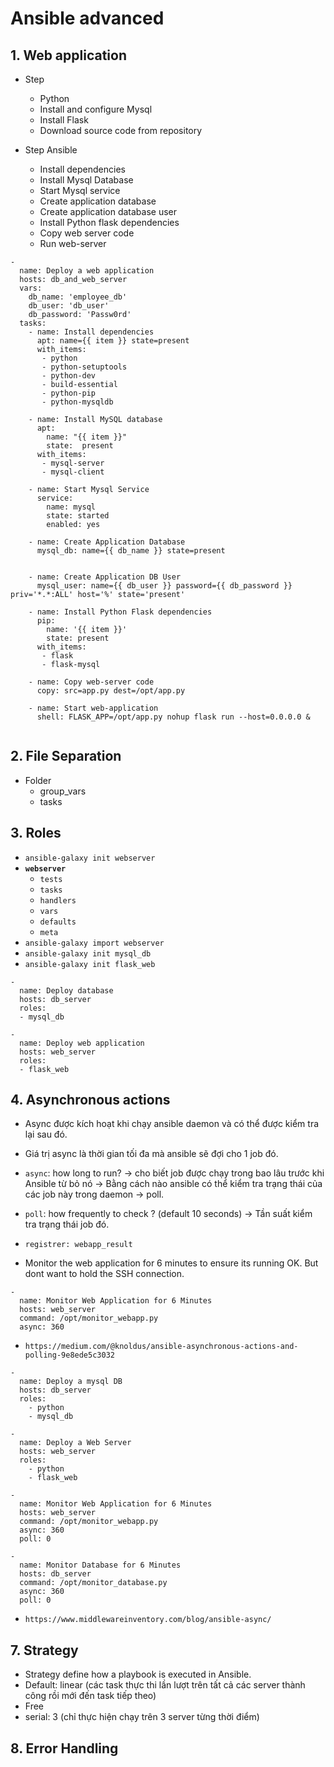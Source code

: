 # Ansible advanced
## 1. Web application
- Step
    + Python
    + Install and configure Mysql 
    + Install Flask
    + Download source code from repository

- Step Ansible
    + Install dependencies
    + Install Mysql Database
    + Start Mysql service
    + Create application database
    + Create application database user
    + Install Python flask dependencies
    + Copy web server code
    + Run web-server

```
-
  name: Deploy a web application
  hosts: db_and_web_server
  vars:
    db_name: 'employee_db'
    db_user: 'db_user'
    db_password: 'Passw0rd'
  tasks:
    - name: Install dependencies
      apt: name={{ item }} state=present
      with_items:
       - python
       - python-setuptools
       - python-dev
       - build-essential
       - python-pip
       - python-mysqldb

    - name: Install MySQL database
      apt:
        name: "{{ item }}"
        state:  present
      with_items:
       - mysql-server
       - mysql-client

    - name: Start Mysql Service
      service:
        name: mysql
        state: started
        enabled: yes

    - name: Create Application Database
      mysql_db: name={{ db_name }} state=present


    - name: Create Application DB User
      mysql_user: name={{ db_user }} password={{ db_password }} priv='*.*:ALL' host='%' state='present'

    - name: Install Python Flask dependencies
      pip:
        name: '{{ item }}'
        state: present
      with_items:
       - flask
       - flask-mysql

    - name: Copy web-server code
      copy: src=app.py dest=/opt/app.py

    - name: Start web-application
      shell: FLASK_APP=/opt/app.py nohup flask run --host=0.0.0.0 &
      
```

## 2. File Separation
- Folder
    - group_vars
    - tasks

## 3. Roles
- `ansible-galaxy init webserver`
- **`webserver`**
  + `tests`
  + `tasks`
  + `handlers`
  + `vars`
  + `defaults`
  + `meta`
- `ansible-galaxy import webserver`
- `ansible-galaxy init mysql_db`
- `ansible-galaxy init flask_web`

```
- 
  name: Deploy database
  hosts: db_server
  roles:
  - mysql_db

- 
  name: Deploy web application
  hosts: web_server
  roles: 
  - flask_web
```

## 4. Asynchronous actions
- Async được kích hoạt khi chạy ansible daemon và có thể được kiểm tra lại sau đó.
- Giá trị async là thời gian tối đa mà ansible sẽ đợi cho 1 job đó.
- `async`: how long to run? -> cho biết job được chạy trong bao lâu trước khi Ansible từ bỏ nó -> Bằng cách nào ansible có thể kiểm tra trạng thái của các job này trong daemon -> poll.
- `poll`: how frequently to check ? (default 10 seconds) -> Tần suất kiểm tra trạng thái job đó.
- `registrer: webapp_result`

-  Monitor the web application for 6 minutes to ensure its running OK. But dont want to hold the SSH connection. 

  ```
  -
    name: Monitor Web Application for 6 Minutes
    hosts: web_server
    command: /opt/monitor_webapp.py
    async: 360
  ```

- `https://medium.com/@knoldus/ansible-asynchronous-actions-and-polling-9e8ede5c3032`

```
-
  name: Deploy a mysql DB
  hosts: db_server
  roles:
    - python
    - mysql_db

-
  name: Deploy a Web Server
  hosts: web_server
  roles:
    - python
    - flask_web

-
  name: Monitor Web Application for 6 Minutes
  hosts: web_server
  command: /opt/monitor_webapp.py
  async: 360
  poll: 0

-
  name: Monitor Database for 6 Minutes
  hosts: db_server
  command: /opt/monitor_database.py
  async: 360
  poll: 0
```

- `https://www.middlewareinventory.com/blog/ansible-async/`

## 7. Strategy
- Strategy define how a playbook is executed in Ansible.
- Default: linear (các task thực thi lần lượt trên tất cả các server thành công rồi mới đến task tiếp theo)
- Free
- serial: 3 (chỉ thực hiện chạy trên 3 server từng thời điểm)

## 8. Error Handling
